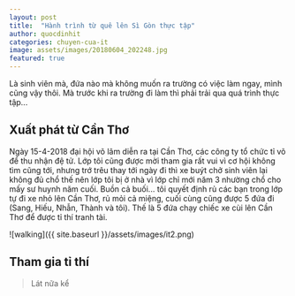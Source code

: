 ```yaml
---
layout: post
title:  "Hành trình từ quê lên Sì Gòn thực tập"
author: quocdinhit
categories: chuyen-cua-it
image: assets/images/20180604_202248.jpg
featured: true
---
```

Là sinh viên mà, đứa nào mà không muốn ra trường có việc làm ngay, mình cũng vậy thôi. Mà trước khi ra trường đi làm thì phải trải qua quá trình thực tập...

## Xuất phát từ Cần Thơ
Ngày 15-4-2018 đại hội võ lâm diễn ra tại Cần Thơ, các công ty tổ chức tỉ võ để thu nhận đệ tử. Lớp tôi cũng được mời tham gia rất vui vì cơ hội không tìm cũng tới, nhưng trớ trêu thay tới ngày đi thì xe buýt chở sinh viên lại không đủ chổ thế nên lớp tôi bị ở nhà vì lớp chỉ mới năm 3 nhường chổ cho mấy sư huynh năm cuối. Buồn cả buối... tôi quyết định rủ các bạn trong lớp tự đi xe nhỏ lên Cần Thơ, rủ mỏi cả miệng, cuối cùng cũng được 5 đứa đi (Sang, Hiếu, Nhẫn, Thành và tôi). Thế là 5 đứa chạy chiếc xe cùi lên Cần Thơ để được tỉ thí tranh tài.

![walking]({{ site.baseurl }}/assets/images/it2.png)

## Tham gia tỉ thí

> Lát nữa kể

